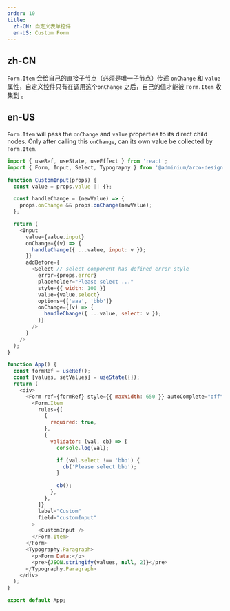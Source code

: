 ```yaml
---
order: 10
title:
  zh-CN: 自定义表单控件
  en-US: Custom Form
---
```


## zh-CN

`Form.Item` 会给自己的直接子节点（必须是唯一子节点）传递 `onChange` 和 `value` 属性，自定义控件只有在调用这个`onChange` 之后，自己的值才能被 `Form.Item` 收集到 。

## en-US

`Form.Item` will pass the `onChange` and `value` properties to its direct child nodes. Only after calling this `onChange`, can its own value be collected by `Form.Item`.

```js
import { useRef, useState, useEffect } from 'react';
import { Form, Input, Select, Typography } from '@adminium/arco-design';

function CustomInput(props) {
  const value = props.value || {};

  const handleChange = (newValue) => {
    props.onChange && props.onChange(newValue);
  };

  return (
    <Input
      value={value.input}
      onChange={(v) => {
        handleChange({ ...value, input: v });
      }}
      addBefore={
        <Select // select component has defined error style
          error={props.error}
          placeholder="Please select ..."
          style={{ width: 100 }}
          value={value.select}
          options={['aaa', 'bbb']}
          onChange={(v) => {
            handleChange({ ...value, select: v });
          }}
        />
      }
    />
  );
}

function App() {
  const formRef = useRef();
  const [values, setValues] = useState({});
  return (
    <div>
      <Form ref={formRef} style={{ maxWidth: 650 }} autoComplete="off" onValuesChange={(_, v) => setValues(v)}>
        <Form.Item
          rules={[
            {
              required: true,
            },
            {
              validator: (val, cb) => {
                console.log(val);

                if (val.select !== 'bbb') {
                  cb('Please select bbb');
                }

                cb();
              },
            },
          ]}
          label="Custom"
          field="customInput"
        >
          <CustomInput />
        </Form.Item>
      </Form>
      <Typography.Paragraph>
        <p>Form Data:</p>
        <pre>{JSON.stringify(values, null, 2)}</pre>
      </Typography.Paragraph>
    </div>
  );
}

export default App;
```
